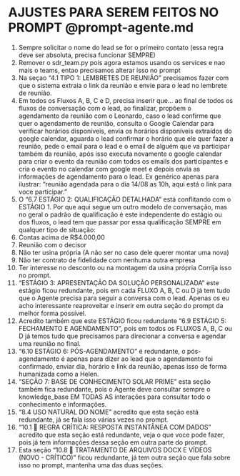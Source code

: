# AJUSTES PARA SEREM FEITOS NO PROMPT @prompt-agente.md

1. Sempre solicitar o nome do lead se for o primeiro contato (essa regra deve ser absoluta, precisa funcionar SEMPRE)
2. Remover o sdr_team.py pois agora estamos usando os services e nao mais o teams, entao precisamos alterar isso no prompt
3. Na seçao “4.1 TIPO 1: LEMBRETES DE REUNIÃO” precisamos fazer com que o sistema extraia o link da reunião e envie para o lead no lembrete de reunião.
4. Em todos os Fluxos A, B, C e D, precisa inserir que… ao final de todos os fluxos de conversação com o lead, ao finalizar, propõem o agendamento de reunião com o Leonardo, caso o lead confirme que quer o agendamento de reunião, consulta o Google Calendar para verificar horários disponiveis, envia os horários disponíveis extraídos do google calendar, aguarda o lead confirmar o horário que ele quer fazer a reunião, pede o email para o lead e o email de alguém que va participar também da reunião, após isso executa novamente o google calendar para criar o evento da reunião com todos os emails dos participantes e cria o evento no calendar com google meet e depois envia as informações de agendamento para o lead. Ex genérico apenas para ilustrar: “reunião agendada para o dia 14/08 as 10h, aqui está o link para voce participar.”
5. O “6.7 ESTÁGIO 2: QUALIFICAÇÃO DETALHADA” está conflitando com o ESTÁGIO 1. Por que aqui segue um outro modelo de conversação, mas no geral o padrão de qualificação é este independente do estágio ou dos fluxos, o lead tem que passar por essa qualificação SEMPRE em qualquer tipo de situação: 
1. Contas acima de R$4.000,00
2. Reunião com o decisor
3. Não ter usina própria (A não ser no caso dele querer montar uma nova)
4. Não ter contrato de fidelidade com nenhuma outra empresa
5. Ter interesse no desconto ou na montagem da usina própria
Corrija isso no prompt.
6. “ESTÁGIO 3: APRESENTAÇÃO DA SOLUÇÃO PERSONALIZADA” este estágio ficou redundante, pois em cada FLUXO A, B, C ou D já tem tudo que o Agente precisa para seguir a conversa com o lead. Apenas os <differentials> eu acho interessante reaproveitar e inserir em outra seção do prompt da melhor forma possível.
7. Acredito também que este ESTÁGIO ficou redundante “6.9 ESTÁGIO 5: FECHAMENTO E AGENDAMENTO”, pois em todos os FLUXOS A, B, C ou D já temos tudo que precisamos para direcionar a conversa e agendar uma reunião no final.
8. “6.10 ESTÁGIO 6: PÓS-AGENDAMENTO” é redundante, o pós-agendamento é apenas para dizer ao lead que o agendamento foi confirmado, enviar dia, horário e link da reunião, apenas isso de forma humanizada como a Helen.
9. “SEÇÃO 7: BASE DE CONHECIMENTO SOLAR PRIME” esta seção também fica redundante, pois o Agente deve consultar sempre o knowledge_base EM TODAS AS interações para consultar todo o conhecimento e informações.
10. “8.4 USO NATURAL DO NOME” acredito que esta seção está redundante, já se fala isso várias vezes no prompt.
11. “10.1 🚨 REGRA CRÍTICA: RESPOSTA INSTANTÂNEA COM DADOS” acredito que esta seção está redundante, veja o que voce pode fazer, pois já tem informações dessa seção em outra parte do prompt.
12. Esta seção “10.8 🚨 TRATAMENTO DE ARQUIVOS DOCX E VÍDEOS (NOVO - CRÍTICO)” ficou redundante, já tem outra seção que fala sobre isso no prompt, mantenha uma das duas seções.